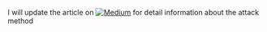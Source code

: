 I will update the article on [![Medium](https://img.shields.io/badge/Medium-12100E?style=for-the-badge&logo=medium&logoColor=white)](https://medium.com/@rnando) for detail information about the attack method